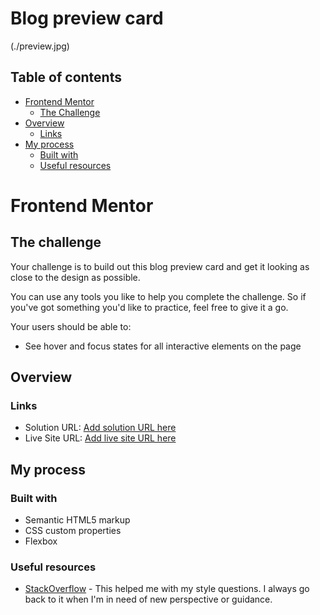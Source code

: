 # Blog preview card

(./preview.jpg)

## Table of contents

- [Frontend Mentor](#frontend-mentor)
  - [The Challenge](#challenge)
- [Overview](#overview)
  - [Links](#links)
- [My process](#my-process)
  - [Built with](#built-with)
  - [Useful resources](#useful-resources)

# Frontend Mentor

## The challenge

Your challenge is to build out this blog preview card and get it looking as close to the design as possible.

You can use any tools you like to help you complete the challenge. So if you've got something you'd like to practice, feel free to give it a go.

Your users should be able to:

- See hover and focus states for all interactive elements on the page

## Overview

### Links

- Solution URL: [Add solution URL here](https://your-solution-url.com)
- Live Site URL: [Add live site URL here](https://your-live-site-url.com)

## My process

### Built with

- Semantic HTML5 markup
- CSS custom properties
- Flexbox

### Useful resources

- [StackOverflow](https://stackoverflow.com/) - This helped me with my style questions. I always go back to it when I'm in need of new perspective or guidance.
